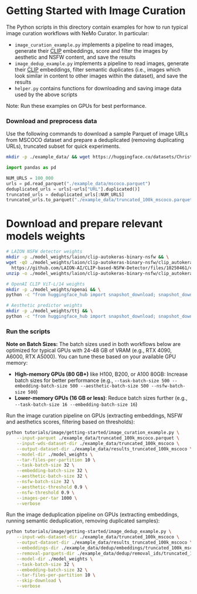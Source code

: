 # Getting Started with Image Curation

The Python scripts in this directory contain examples for how to run typical image curation workflows with NeMo Curator. In particular:

- `image_curation_example.py` implements a pipeline to read images, generate their [CLIP](https://huggingface.co/docs/transformers/en/model_doc/clip) embeddings, score and filter the images by aesthetic and NSFW content, and save the results
- `image_dedup_example.py` implements a pipeline to read images, generate their [CLIP](https://huggingface.co/docs/transformers/en/model_doc/clip) embeddings, filter semantic duplicates (i.e., images which look similar in content to other images within the dataset), and save the results
- `helper.py` contains functions for downloading and saving image data used by the above scripts

Note: Run these examples on GPUs for best performance.

### Download and preprocess data

Use the following commands to download a sample Parquet of image URLs from MSCOCO dataset and prepare a deduplicated (removing duplicating URLs), truncated subset for quick experiments.

```bash
mkdir -p ./example_data/ && wget https://huggingface.co/datasets/ChristophSchuhmann/MS_COCO_2017_URL_TEXT/resolve/main/mscoco.parquet -O ./example_data/mscoco.parquet
```

```python
import pandas as pd

NUM_URLS = 100_000
urls = pd.read_parquet("./example_data/mscoco.parquet")
deduplicated_urls = urls[~urls["URL"].duplicated()]
truncated_urls = deduplicated_urls[:NUM_URLS]
truncated_urls.to_parquet("./example_data/truncated_100k_mscoco.parquet")
```

# Download and prepare relevant models weights


```bash
# LAION NSFW detector weights
mkdir -p ./model_weights/laion/clip-autokeras-binary-nsfw && \
wget -qO ./model_weights/laion/clip-autokeras-binary-nsfw/clip_autokeras_binary_nsfw.zip \
  https://github.com/LAION-AI/CLIP-based-NSFW-Detector/files/10250461/clip_autokeras_binary_nsfw.zip && \
unzip -o ./model_weights/laion/clip-autokeras-binary-nsfw/clip_autokeras_binary_nsfw.zip -d ./model_weights/laion/clip-autokeras-binary-nsfw

# OpenAI CLIP ViT-L/14 weights
mkdir -p ./model_weights/openai && \
python -c "from huggingface_hub import snapshot_download; snapshot_download('openai/clip-vit-large-patch14', local_dir='./model_weights/openai/clip-vit-large-patch14', force_download=True)"

# Aesthetic predictor weights
mkdir -p ./model_weights/ttj && \
python -c "from huggingface_hub import snapshot_download; snapshot_download('ttj/sac-logos-ava1-l14-linearMSE', local_dir='./model_weights/ttj/sac-logos-ava1-l14-linearMSE', force_download=True)"
```

### Run the scripts

**Note on Batch Sizes:** The batch sizes used in both workflows below are optimized for typical GPUs with 24-48 GB of VRAM (e.g., RTX 4090, A6000, RTX A5000). You can tune these based on your available GPU memory:
- **High-memory GPUs (80 GB+)** like H100, B200, or A100 80GB: Increase batch sizes for better performance (e.g., `--task-batch-size 500 --embedding-batch-size 500 --aesthetic-batch-size 500 --nsfw-batch-size 500`)
- **Lower-memory GPUs (16 GB or less)**: Reduce batch sizes further (e.g., `--task-batch-size 16 --embedding-batch-size 16`)

Run the image curation pipeline on GPUs (extracting embeddings, NSFW and aesthetics scores, filtering based on thresholds):

```bash
python tutorials/image/getting-started/image_curation_example.py \
    --input-parquet ./example_data/truncated_100k_mscoco.parquet \
    --input-wds-dataset-dir ./example_data/truncated_100k_mscoco \
    --output-dataset-dir ./example_data/results_truncated_100k_mscoco \
    --model-dir ./model_weights \
    --tar-files-per-partition 10 \
    --task-batch-size 32 \
    --embedding-batch-size 32 \
    --aesthetic-batch-size 32 \
    --nsfw-batch-size 32 \
    --aesthetic-threshold 0.9 \
    --nsfw-threshold 0.9 \
    --images-per-tar 1000 \
    --verbose
```

Run the image deduplication pipeline on GPUs (extracting embeddings, running semantic deduplication, removing duplicated samples):

```bash
python tutorials/image/getting-started/image_dedup_example.py \
    --input-wds-dataset-dir ./example_data/truncated_100k_mscoco \
    --output-dataset-dir ./example_data/results_truncated_100k_mscoco \
    --embeddings-dir ./example_data/dedup/embeddings/truncated_100k_mscoco \
    --removal-parquets-dir ./example_data/dedup/removal_ids/truncated_100k_mscoco \
    --model-dir ./model_weights \
    --task-batch-size 32 \
    --embedding-batch-size 32 \
    --tar-files-per-partition 10 \
    --skip-download \
    --verbose
```
